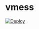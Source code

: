 # vmess

[![Deploy](https://www.herokucdn.com/deploy/button.png)](https://dashboard.heroku.com/new?template=https://github.com/hfgf456/vmess)
